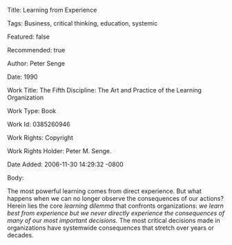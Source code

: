 Title:  Learning from Experience

Tags:   Business, critical thinking, education, systemic

Featured: false

Recommended: true

Author: Peter Senge

Date:   1990

Work Title: The Fifth Discipline: The Art and Practice of the Learning Organization

Work Type: Book

Work Id: 0385260946

Work Rights: Copyright

Work Rights Holder: Peter M. Senge.

Date Added: 2006-11-30 14:29:32 -0800

Body: 

The most powerful learning comes from direct experience. But what happens when we can no longer observe the consequences of our actions? Herein lies the core <em>learning dilemma</em> that confronts organizations:<em> we learn best from experience but we never directly experience the consequences of many of our most important decisions.</em> The most critical decisions made in organizations have systemwide consequences that stretch over years or decades.


